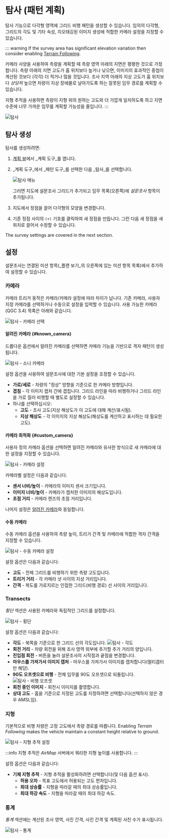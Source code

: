 # 탐사 (패턴 계획)

탐사 기능으로 다각형 영역에 그리드 비행 패턴을 생성할 수 있습니다.
임의의 다각형, 그리드의 각도 및 기타 속성, 지오태깅된 이미지 생성에 적합한 카메라 설정을 지정할 수 있습니다.

::: warning
If the survey area has significant elevation variation then consider enabling [Terrain Following](#terrain).

카메라 사양을 사용하여 측량을 계획할 때 측량 영역 아래의 지면은 평평한 것으로 가정합니다.
측량 아래의 지면 고도가 홈 위치보다 높거나 낮으면, 이미지의 효과적인 중첩이 계산된 것보다 (각각) 더 적거나 많을 것입니다.
조사 지역 아래의 지상 고도가 홈 위치보다 _상당히_ 높으면 차량이 지상 장애물로 날아가도록 하는 잘못된 임무 경로를 계획할 수 있습니다.

지형 추적을 사용하면 측량이 지형 위의 원하는 고도와 더 가깝게 일치하도록 하고 지면 수준에 너무 가까운 임무를 계획할 가능성을 줄입니다.
:::

![탐사](../../../assets/plan/survey/survey.jpg)

## 탐사 생성

탐사를 생성하려면:

1. [계획 뷰](../plan_view/plan_view.md)에서 _계획 도구_를 엽니다.

2. _계획 도구_에서 _패턴 도구_를 선택한 다음 _탐사_를 선택합니다.

   ![탐사 메뉴](../../../assets/plan/survey/survey_menu.jpg)

   그러면 지도에 설문조사 그리드가 추가되고 임무 목록(오른쪽)에 _설문조사_ 항목이 추가됩니다.

3. 지도에서 정점을 끌어 다각형의 모양을 변경합니다.

4. 기존 정점 사이의 `(+)` 기호를 클릭하여 새 정점을 만듭니다.
   그런 다음 새 정점을 새 위치로 끌어서 수정할 수 있습니다.

The survey settings are covered in the next section.

## 설정

설문조사는 연결된 미션 항목(_플랜 보기_의 오른쪽에 있는 미션 항목 목록)에서 추가하여 설정할 수 있습니다.

### 카메라

카메라 트리거 동작은 카메라/카메라 설정에 따라 차이가 납니다.
기존 카메라, 사용자 지정 카메라를 선택하거나 수동으로 설정을 입력할 수 있습니다.
사용 가능한 카메라(QGC 3.4) 목록은 아래와 같습니다.

![탐사 - 카메라 선택](../../../assets/plan/survey/survey_camera_select.jpg)

#### 알려진 카메라 {#known\_camera}

드롭다운 옵션에서 알려진 카메라를 선택하면 카메라 기능을 기반으로 격자 패턴이 생성됩니다.

![탐사 - 소니 카메라](../../../assets/plan/survey/survey_camera_sony.jpg)

설정 옵션을 사용하여 설문조사에 대한 기본 설정을 조정할 수 있습니다.

- **가로/세로** - 차량의 "정상" 방향을 기준으로 한 카메라 방향입니다.
- **겹침** - 각 이미지 캡처 간에 겹칩니다.
  그리드 라인을 따라 비행하거나 그리드 라인을 가로 질러 비행할 때 별도로 설정할 수 있습니다.
- 하나를 선택하십시오:
  - **고도** - 조사 고도(지상 해상도가 이 고도에 대해 계산/표시됨).
  - **지상 해상도** - 각 이미지의 지상 해상도(해상도를 계산하고 표시하는 데 필요한 고도).

#### 카메라 최적화 {#custom\_camera}

사용자 정의 카메라 옵션을 선택하면 알려진 카메라와 유사한 방식으로 새 카메라에 대한 설정을 지정할 수 있습니다.

![탐사 - 카메라 설정](../../../assets/plan/survey/survey_camera_custom.jpg)

카메라별 설정은 다음과 같습니다.

- **센서 너비/높이** - 카메라의 이미지 센서 크기입니다.
- **이미지 너비/높이** - 카메라가 캡처한 이미지의 해상도입니다.
- **초점 거리** - 카메라 렌즈의 초점 거리입니다.

나머지 설정은 [알려진 카메라](#known_camera)와 동일합니다.

#### 수동 카메라

수동 카메라 옵션을 사용하여 측량 높이, 트리거 간격 및 카메라에 적합한 격자 간격을 지정할 수 있습니다.

![탐사 - 수동 카메라 설정](../../../assets/plan/survey/survey_camera_manual.jpg)

설정 옵션은 다음과 같습니다:

- **고도** - 전체 그리드를 비행하기 위한 측량 고도입니다.
- **트리거 거리** - 각 카메라 샷 사이의 지상 거리입니다.
- **간격** - 복도를 가로지르는 인접한 그리드(비행 경로) 선 사이의 거리입니다.

### Transects

_횡단_ 섹션은 사용된 카메라와 독립적인 그리드를 설정합니다.

![탐사 - 횡단](../../../assets/plan/survey/survey_transects.jpg)

설정 옵션은 다음과 같습니다:

- **각도** - 북쪽을 기준으로 한 그리드 선의 각도입니다.
  ![탐사 - 각도](../../../assets/plan/survey/survey_transects_angle.jpg)
- **회전 거리** - 차량 회전을 위해 조사 영역 외부에 추가할 추가 거리의 양입니다.
- **진입점 회전** - 버튼을 눌러 설문조사의 시작점과 끝점을 변경합니다.
- **마우스를 가져가서 이미지 캡처** - 마우스를 가져가서 이미지를 캡처합니다(멀티콥터만 해당).
- **90도 오프셋으로 비행** - 전체 임무를 90도 오프셋으로 되돌립니다.
  ![탐사 - 비행 오프셋](../../../assets/plan/survey/survey_transects_offset.jpg)
- **회전 중인 이미지** - 회전시 이미지를 촬영합니다.
- **상대 고도** - 홈을 기준으로 지정된 고도를 지정하려면 선택합니다(선택하지 않은 경우 AMSL임).

### 지형

기본적으로 비행 차량은 고정 고도에서 측량 경로를 따릅니다.
Enabling _Terrain Following_ makes the vehicle maintain a constant height relative to ground.

![탐사 - 지형 추적 설정](../../../assets/plan/survey/survey_terrain.jpg)

:::info
지형 추적은 _AirMap_ 서버에서 쿼리한 지형 높이를 사용합니다.
:::

설정 옵션은 다음과 같습니다:

- **기체 지형 추적** - 지형 추적을 활성화하려면 선택합니다(및 다음 옵션 표시).
  - **허용 오차** - 목표 고도에서 허용되는 고도 편차입니다.
  - **최대 상승률** - 지형을 따라갈 때의 최대 상승률입니다.
  - **최대 하강 속도** - 지형을 따라갈 때의 최대 하강 속도.

### 통계

_통계_ 섹션에는 계산된 조사 영역, 사진 간격, 사진 간격 및 계획된 사진 수가 표시됩니다.

![탐사 - 통계](../../../assets/plan/survey/survey_statistics.jpg)
